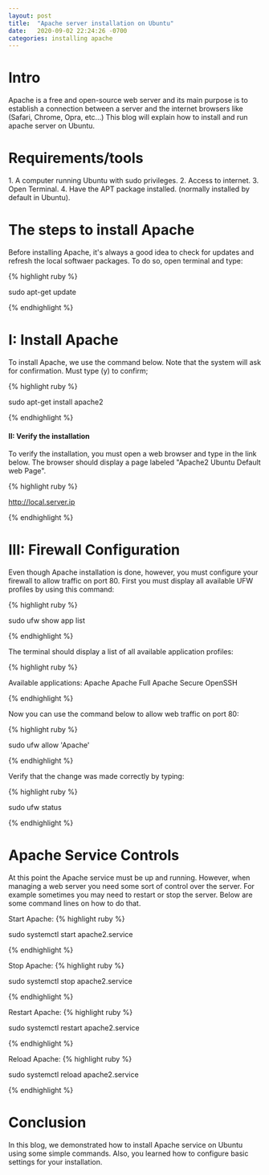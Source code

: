 ```yaml
---
layout: post
title:  "Apache server installation on Ubuntu"
date:   2020-09-02 22:24:26 -0700
categories: installing apache
---
```


<h1><b>Intro</b></h1>

Apache is a free and open-source web server and its main purpose is to establish a connection between a server and the internet browsers like (Safari, Chrome, Opra, etc...)
This blog will explain how to install and run apache server on Ubuntu.

<h1><b>Requirements/tools</b></h1>
1.	A computer running Ubuntu with sudo privileges.
2.	Access to internet.
3.	Open Terminal.
4.	Have the APT package installed. (normally installed by default in Ubuntu).

<h1><b>The steps to install Apache</b></h1>
Before installing Apache, it's always a good idea to check for updates and refresh the local softwaer packages.
To do so, open terminal and type:

{% highlight ruby %}

sudo apt-get update

{% endhighlight %}

<h1>I: Install Apache</h1>
To install Apache, we use the command below. Note that the system will ask for confirmation. Must type (y) to confirm;

{% highlight ruby %}

sudo apt-get install apache2

{% endhighlight %}

<h4>II: Verify the installation</h4>
To verify the installation, you must open a web browser and type in the link below. The browser should display a page labeled "Apache2 Ubuntu Default web Page".

{% highlight ruby %}

http://local.server.ip

{% endhighlight %}


<h1>III: Firewall Configuration</h1>
Even though Apache installation is done, however, you must configure your firewall to allow traffic on port 80.
First you must display all available UFW profiles by using this command:

{% highlight ruby %}

sudo ufw show app list

{% endhighlight %}

The terminal should display a list of all available application profiles:

{% highlight ruby %}

Available applications:
  Apache
  Apache Full
  Apache Secure
  OpenSSH

{% endhighlight %}

Now you can use the command below to allow web traffic on port 80:

{% highlight ruby %}

sudo ufw allow 'Apache'

{% endhighlight %}

Verify that the change was made correctly by typing:

{% highlight ruby %}

sudo ufw status

{% endhighlight %}


<h1><b>Apache Service Controls</b></h1>

At this point the Apache service must be up and running. However, when managing a web server you need some sort of control over the server. For example sometimes you may need to restart or stop the server. Below are some command lines on how to do that.

Start Apache:
{% highlight ruby %}

sudo systemctl start apache2.service

{% endhighlight %}

Stop Apache:
{% highlight ruby %}

sudo systemctl stop apache2.service

{% endhighlight %}

Restart Apache:
{% highlight ruby %}

sudo systemctl restart apache2.service

{% endhighlight %}

Reload Apache:
{% highlight ruby %}

sudo systemctl reload apache2.service

{% endhighlight %}


<h1><b>Conclusion</b></h1>
In this blog, we demonstrated how to install Apache service on Ubuntu using some simple commands. Also, you learned how to configure basic settings for your installation.